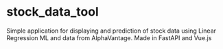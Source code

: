 # stock_data_tool
Simple application for displaying and prediction of stock data using Linear Regression ML and data from AlphaVantage. Made in FastAPI and Vue.js
